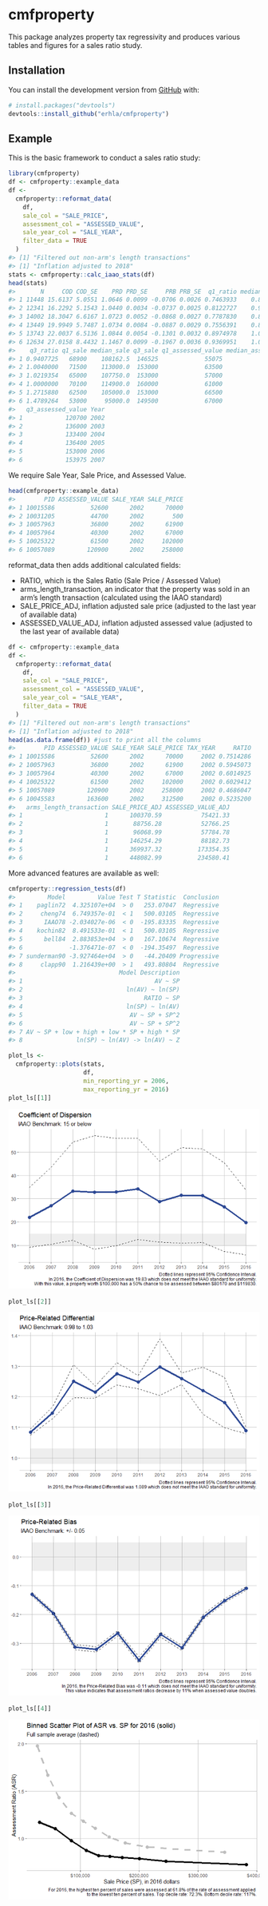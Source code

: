 
<!-- README.md is generated from README.Rmd. Please edit that file -->

# cmfproperty

This package analyzes property tax regressivity and produces various
tables and figures for a sales ratio study.

## Installation

You can install the development version from
[GitHub](https://github.com/) with:

``` r
# install.packages("devtools")
devtools::install_github("erhla/cmfproperty")
```

## Example

This is the basic framework to conduct a sales ratio study:

``` r
library(cmfproperty)
df <- cmfproperty::example_data
df <-
  cmfproperty::reformat_data(
    df,
    sale_col = "SALE_PRICE",
    assessment_col = "ASSESSED_VALUE",
    sale_year_col = "SALE_YEAR",
    filter_data = TRUE
  )
#> [1] "Filtered out non-arm's length transactions"
#> [1] "Inflation adjusted to 2018"
stats <- cmfproperty::calc_iaao_stats(df)
head(stats)
#>       N     COD COD_SE    PRD PRD_SE     PRB PRB_SE  q1_ratio median_ratio
#> 1 11448 15.6137 5.0551 1.0646 0.0099 -0.0706 0.0026 0.7463933    0.8350732
#> 2 12341 16.2292 5.1543 1.0440 0.0034 -0.0737 0.0025 0.8122727    0.9000000
#> 3 14002 18.3047 6.6167 1.0723 0.0052 -0.0868 0.0027 0.7787830    0.8794514
#> 4 13449 19.9949 5.7487 1.0734 0.0084 -0.0887 0.0029 0.7556391    0.8543689
#> 5 13743 22.0037 6.5136 1.0844 0.0054 -0.1301 0.0032 0.8974978    1.0068293
#> 6 12634 27.0158 8.4432 1.1467 0.0099 -0.1967 0.0036 0.9369951    1.0879731
#>    q3_ratio q1_sale median_sale q3_sale q1_assessed_value median_assessed_value
#> 1 0.9407725   68900    108162.5  146525             55075                 87100
#> 2 1.0040000   71500    113000.0  153000             63500                 99600
#> 3 1.0219354   65000    107750.0  153000             57000                 91100
#> 4 1.0000000   70100    114900.0  160000             61000                 94600
#> 5 1.2715880   62500    105000.0  153000             66500                105200
#> 6 1.4789264   53000     95000.0  149500             67000                106000
#>   q3_assessed_value Year
#> 1            120700 2002
#> 2            136000 2003
#> 3            133400 2004
#> 4            136400 2005
#> 5            153000 2006
#> 6            153975 2007
```

We require Sale Year, Sale Price,
and Assessed Value.

``` r
head(cmfproperty::example_data)
#>        PID ASSESSED_VALUE SALE_YEAR SALE_PRICE
#> 1 10015586          52600      2002      70000
#> 2 10031205          44700      2002        500
#> 3 10057963          36800      2002      61900
#> 4 10057964          40300      2002      67000
#> 5 10025322          61500      2002     102000
#> 6 10057089         120900      2002     258000
```

reformat\_data then adds additional calculated fields:

  - RATIO, which is the Sales Ratio (Sale Price / Assessed Value)
  - arms\_length\_transaction, an indicator that the property was sold
    in an arm’s length transaction (calculated using the IAAO standard)
  - SALE\_PRICE\_ADJ, inflation adjusted sale price (adjusted to the
    last year of available data)
  - ASSESSED\_VALUE\_ADJ, inflation adjusted assessed value (adjusted to
    the last year of available data)

<!-- end list -->

``` r
df <- cmfproperty::example_data
df <-
  cmfproperty::reformat_data(
    df,
    sale_col = "SALE_PRICE",
    assessment_col = "ASSESSED_VALUE",
    sale_year_col = "SALE_YEAR",
    filter_data = TRUE
  )
#> [1] "Filtered out non-arm's length transactions"
#> [1] "Inflation adjusted to 2018"
head(as.data.frame(df)) #just to print all the columns
#>        PID ASSESSED_VALUE SALE_YEAR SALE_PRICE TAX_YEAR     RATIO
#> 1 10015586          52600      2002      70000     2002 0.7514286
#> 2 10057963          36800      2002      61900     2002 0.5945073
#> 3 10057964          40300      2002      67000     2002 0.6014925
#> 4 10025322          61500      2002     102000     2002 0.6029412
#> 5 10057089         120900      2002     258000     2002 0.4686047
#> 6 10045583         163600      2002     312500     2002 0.5235200
#>   arms_length_transaction SALE_PRICE_ADJ ASSESSED_VALUE_ADJ
#> 1                       1      100370.59           75421.33
#> 2                       1       88756.28           52766.25
#> 3                       1       96068.99           57784.78
#> 4                       1      146254.29           88182.73
#> 5                       1      369937.32          173354.35
#> 6                       1      448082.99          234580.41
```

More advanced features are available as well:

``` r
cmfproperty::regression_tests(df)
#>         Model         Value Test T Statistic  Conclusion
#> 1    paglin72  4.325107e+04  > 0   253.07047  Regressive
#> 2     cheng74  6.749357e-01  < 1   500.03105  Regressive
#> 3      IAAO78 -2.034027e-06  < 0  -195.83335  Regressive
#> 4    kochin82  8.491533e-01  < 1   500.03105  Regressive
#> 5      bell84  2.883853e+04  > 0   167.10674  Regressive
#> 6             -1.376471e-07  < 0  -194.35497  Regressive
#> 7 sunderman90 -3.927464e+04  > 0   -44.20409 Progressive
#> 8     clapp90  1.216439e+00  > 1   493.80804  Regressive
#>                             Model Description
#> 1                                     AV ~ SP
#> 2                             ln(AV) ~ ln(SP)
#> 3                                  RATIO ~ SP
#> 4                             ln(SP) ~ ln(AV)
#> 5                              AV ~ SP + SP^2
#> 6                              AV ~ SP + SP^2
#> 7 AV ~ SP + low + high + low * SP + high * SP
#> 8               ln(SP) ~ ln(AV) -> ln(AV) ~ Z
```

``` r
plot_ls <-
  cmfproperty::plots(stats,
                     df,
                     min_reporting_yr = 2006,
                     max_reporting_yr = 2016)
plot_ls[[1]]
```

![](man/figures/README-example3-1.png)<!-- -->

``` r
plot_ls[[2]]
```

![](man/figures/README-example3-2.png)<!-- -->

``` r
plot_ls[[3]]
```

![](man/figures/README-example3-3.png)<!-- -->

``` r
plot_ls[[4]]
```

![](man/figures/README-example3-4.png)<!-- -->
